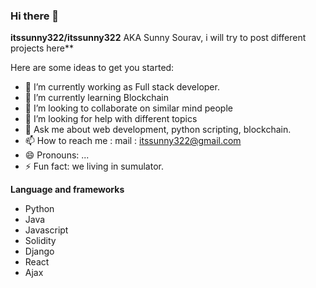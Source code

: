 ### Hi there 👋

**itssunny322/itssunny322** AKA Sunny Sourav, i will try to post different projects here**

Here are some ideas to get you started:

- 🔭 I’m currently working as Full stack developer.
- 🌱 I’m currently learning Blockchain
- 👯 I’m looking to collaborate on similar mind people 
- 🤔 I’m looking for help with different topics
- 💬 Ask me about web development, python scripting, blockchain.
- 📫 How to reach me : mail : itssunny322@gmail.com
- 😄 Pronouns: ...
- ⚡ Fun fact: we living in sumulator.


**Language and frameworks**
- Python
- Java
- Javascript
- Solidity
- Django
- React
- Ajax 
